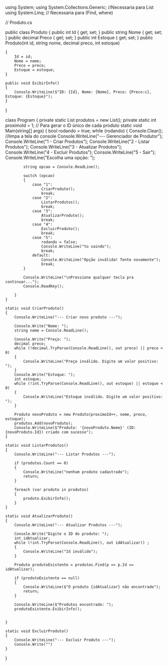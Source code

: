 using System;
using System.Collections.Generic; //Necessaria para List <T>
using System.Linq; // Necessaria  para (Find, where)


// Produto.cs

public class Produto
{
    public int Id { get; set; }
    public string Nome { get; set; }
    public decimal Preco { get; set; }
    public int Estoque { get; set; }
    public Produto(int id, string nome, decimal preco, int estoque)

    {
        Id = id;
        Nome = nome;
        Preco = preco;
        Estoque = estoque;
    }

    public void ExibirInfo()
    {
        Console.WriteLine($"ID: {Id}, Nome: {Nome}, Preco: {Preco:c}, Estoque: {Estoque}");
    }
}

class Program
{
    private static List<Produto> produtos = new List<Produto>();
    private static int proximoId = 1; // Para gerar  o ID  único de cada produto
    static void Main(string[] args)
    {
        bool rodando = true;
        while (rodando)
        {
            Console.Clear(); //limpa a tela do console
            Console.WriteLine("--- Gerenciador de Produtor");
            Console.WriteLine("1 - Criar Produtos");
            Console.WriteLine("2 - Listar  Produtos");
            Console.WriteLine("3 - Atualizar Produtos");
            Console.WriteLine("4 - Excluir Produtos");
            Console.WriteLine("5 - Sair");
            Console.WriteLine("Escolha uma opção: ");

            string opcao = Console.ReadLine();

            switch (opcao)
            {
                case "1":
                    CriarProduto();
                    break;
                case "2":
                    ListarProdutos();
                    break;
                case "3":
                    AtualizarProduto();
                    break;
                case "4":
                    ExcluirProduto();
                    break;
                case "5":
                    rodando = false;
                    Console.WriteLine("to saindo");
                    break;
                default:
                    Console.WriteLine("Opção inválida! Tente novamente");
                    break;
            }

            Console.WriteLine("\nPressione qualquer tecla pra continuar...");
            Console.ReadKey();

        }
    }

    static void CriarProduto()
    {
        Console.WriteLine("--- Criar novo produto ---");

        Console.Write("Nome: ");
        string nome = Console.ReadLine();

        Console.Write("Preço: ");
        decimal preco;
        while (!decimal.TryParse(Console.ReadLine(), out preco) || preco < 0)
        {
            Console.WriteLine("Preço inválido. Digite um valor positivo: ");
        }
        Console.Write("Estoque: ");
        int estoque;
        while (!int.TryParse(Console.ReadLine(), out estoque) || estoque < 0)
        {
            Console.WriteLine("Estoque inválido. Digite um valor positivo: ");
        }

        Produto novoProduto = new Produto(proximoId++, nome, preco, estoque);
        produtos.Add(novoProduto);
        Console.WriteLine($"Produto: '{novoProduto.Nome}' (ID: {novoProduto.Id}) criado com sucesso");
    }

    static void ListarProdutos()
    {
        Console.WriteLine("--- Listar Produtos ---");

        if (produtos.Count == 0)
        {
            Console.WriteLine("nenhum produto cadastrado");
            return;
        }

        foreach (var produto in produtos)
        {
            produto.ExibirInfo();
        }
    }

    static void AtualizarProduto()
    {
        Console.WriteLine("--- Atualizar Produtos ---");

        Console.Write("Digite o ID do produto: ");
        int idAtualizar;
        while (!int.TryParse(Console.ReadLine(), out idAtualizar)) ;
        {
            Console.WriteLine("Id inválido");
        }

        Produto produtoExistente = produtos.Find(p => p.Id == idAtualizar);

        if (produtoExistente == null)
        {
            Console.WriteLine($"O produto {idAtualizar} não encontrado");
            return;
        }

        Console.WriteLine($"Produtos encontrado: ");
        produtoExistente.ExibirInfo();
            

    }

    static void ExcluirProduto()
    {
        Console.WriteLine("--- Excluir Produto ---");
        Console.Write("")
    }
}

